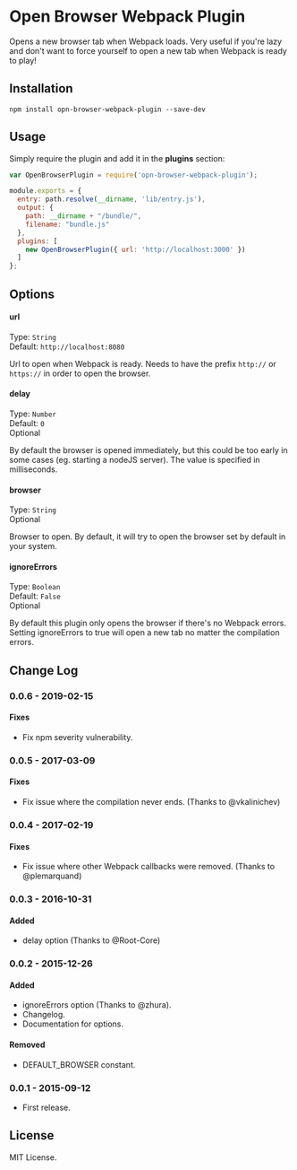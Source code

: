 # Open Browser Webpack Plugin
Opens a new browser tab when Webpack loads. Very useful if you're lazy and don't want to force yourself to open a new tab when Webpack is ready to play!

## Installation

```
npm install opn-browser-webpack-plugin --save-dev
```

## Usage

Simply require the plugin and add it in the **plugins** section:

```javascript
var OpenBrowserPlugin = require('opn-browser-webpack-plugin');

module.exports = {
  entry: path.resolve(__dirname, 'lib/entry.js'),
  output: {
    path: __dirname + "/bundle/",
    filename: "bundle.js"
  },
  plugins: [
    new OpenBrowserPlugin({ url: 'http://localhost:3000' })
  ]
};
```

## Options

#### url

Type: `String`<br>
Default: `http://localhost:8080`

Url to open when Webpack is ready. Needs to have the prefix `http://` or `https://` in order to open the browser.

#### delay

Type: `Number`<br>
Default: `0`<br>
Optional

By default the browser is opened immediately, but this could be too early in some cases (eg. starting a nodeJS server).
The value is specified in milliseconds.

#### browser

Type: `String`<br>
Optional

Browser to open. By default, it will try to open the browser set by default in your system.

#### ignoreErrors

Type: `Boolean`<br>
Default: `False`<br>
Optional

By default this plugin only opens the browser if there's no Webpack errors. Setting ignoreErrors to true will open a new tab no matter the compilation errors.

## Change Log

### 0.0.6 - 2019-02-15
#### Fixes
- Fix npm severity vulnerability.

### 0.0.5 - 2017-03-09
#### Fixes
- Fix issue where the compilation never ends. (Thanks to @vkalinichev)

### 0.0.4 - 2017-02-19
#### Fixes
- Fix issue where other Webpack callbacks were removed. (Thanks to @plemarquand)

### 0.0.3 - 2016-10-31
#### Added
- delay option (Thanks to @Root-Core)

### 0.0.2 - 2015-12-26
#### Added
- ignoreErrors option (Thanks to @zhura).
- Changelog.
- Documentation for options.

#### Removed
- DEFAULT_BROWSER constant.

### 0.0.1 - 2015-09-12
- First release.

## License

MIT License.
